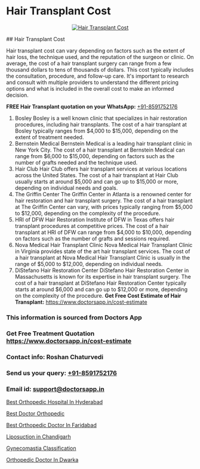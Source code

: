 # Hair Transplant Cost

<p align="center">
  <a href="https://doctorsapp.co.in/uploads/treatment_image/Finding%20the%20best%20hair%20clinic.jpg">
    <img src="https://doctorsapp.co.in/treatment/hair-transplant" alt="Hair Transplant Cost">
  </a>
</p>
## Hair Transplant Cost

Hair transplant cost can vary depending on factors such as the extent of hair loss, the technique used, and the reputation of the surgeon or clinic. On average, the cost of a hair transplant surgery can range from a few thousand dollars to tens of thousands of dollars. This cost typically includes the consultation, procedure, and follow-up care. It's important to research and consult with multiple providers to understand the different pricing options and what is included in the overall cost to make an informed decision.

**FREE Hair Transplant quotation on your WhatsApp:**  [+91-8591752176](https://api.whatsapp.com/send?phone=8591752176)

1) Bosley   Bosley is a well known clinic that specializes in hair restoration procedures, including hair transplants. The cost of a hair transplant at Bosley typically ranges from $4,000 to $15,000, depending on the extent of treatment needed.
2) Bernstein Medical   Bernstein Medical is a leading hair transplant clinic in New York City. The cost of a hair transplant at Bernstein Medical can range from $6,000 to $15,000, depending on factors such as the number of grafts needed and the technique used.
3) Hair Club   Hair Club offers hair transplant services at various locations across the United States. The cost of a hair transplant at Hair Club usually starts at around $5,000 and can go up to $15,000 or more, depending on individual needs and goals.
4) The Griffin Center   The Griffin Center in Atlanta is a renowned center for hair restoration and hair transplant surgery. The cost of a hair transplant at The Griffin Center can vary, with prices typically ranging from $5,000 to $12,000, depending on the complexity of the procedure.
5) HRI of DFW   Hair Restoration Institute of DFW in Texas offers hair transplant procedures at competitive prices. The cost of a hair transplant at HRI of DFW can range from $4,000 to $10,000, depending on factors such as the number of grafts and sessions required.
6) Nova Medical Hair Transplant Clinic   Nova Medical Hair Transplant Clinic in Virginia provides state of the art hair transplant services. The cost of a hair transplant at Nova Medical Hair Transplant Clinic is usually in the range of $5,000 to $12,000, depending on individual needs.
7) DiStefano Hair Restoration Center   DiStefano Hair Restoration Center in Massachusetts is known for its expertise in hair transplant surgery. The cost of a hair transplant at DiStefano Hair Restoration Center typically starts at around $6,000 and can go up to $12,000 or more, depending on the complexity of the procedure.
**Get Free Cost Estimate of Hair Transplant:** https://www.doctorsapp.in/cost-estimate

### This information is sourced from Doctors App 
### Get Free Treatment Quotation https://www.doctorsapp.in/cost-estimate
### Contact info: Roshan Chaturvedi 
### Send us your query: [+91-8591752176](https://api.whatsapp.com/send?phone=8591752176) 
### Email id: support@doctorsapp.in

[Best Orthopedic Hospital In Hyderabad](https://www.linkedin.com/pulse/best-orthopedic-hospital-hyderabad-doctorsappin-wmkyc?trackingId=DKGRn5j9owbRRcrKSujShA%3D%3D&lipi=urn%3Ali%3Apage%3Ad_flagship3_company_admin%3BcTUR6naWQkWjeA%2BR15noZQ%3D%3D)

[Best Doctor Orthopedic](https://www.linkedin.com/pulse/best-doctor-orthopedic-doctorsapp-dhaka-jj9ye?trackingId=zOPIuv%2Fsesxqmq3k7UhcbQ%3D%3D&lipi=urn%3Ali%3Apage%3Ad_flagship3_company_admin%3Bo%2BosOGJBSO63YocmsfjAZA%3D%3D)

[Best Orthopedic Doctor In Faridabad](https://medium.com/@kushalrao10/best-orthopedic-doctor-in-faridabad-dd1e11bbebc4)

[Liposuction in Chandigarh](https://medium.com/@vimalrana22/liposuction-in-chandigarh-b7f44abdbfc6)

[Gynecomastia Classification](https://doctors-apps.github.io/doctorsapp/gynecomastia-classification)

[Orthopedic Doctor In Dwarka](https://doctors-apps.github.io/doctorsapp/orthopedic-doctor-in-dwarka)

